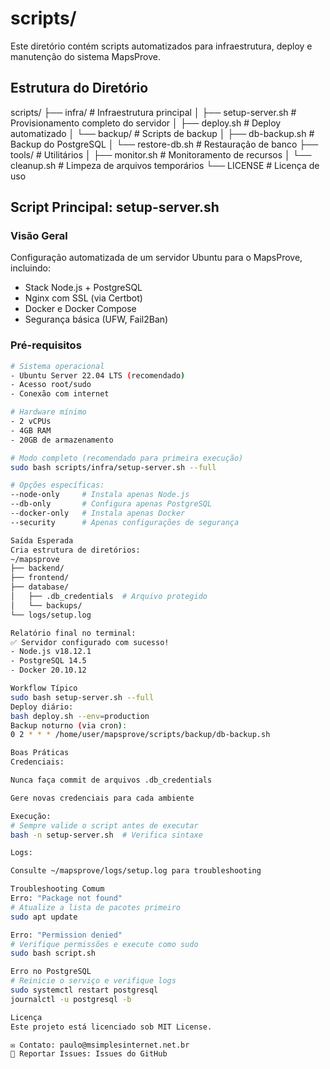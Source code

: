 # scripts/

Este diretório contém scripts automatizados para infraestrutura, deploy e manutenção do sistema MapsProve.

## Estrutura do Diretório
scripts/
├── infra/ # Infraestrutura principal
│ ├── setup-server.sh # Provisionamento completo do servidor
│ ├── deploy.sh # Deploy automatizado
│ └── backup/ # Scripts de backup
│ ├── db-backup.sh # Backup do PostgreSQL
│ └── restore-db.sh # Restauração de banco
├── tools/ # Utilitários
│ ├── monitor.sh # Monitoramento de recursos
│ └── cleanup.sh # Limpeza de arquivos temporários
└── LICENSE # Licença de uso

## Script Principal: setup-server.sh

### Visão Geral
Configuração automatizada de um servidor Ubuntu para o MapsProve, incluindo:
- Stack Node.js + PostgreSQL
- Nginx com SSL (via Certbot)
- Docker e Docker Compose
- Segurança básica (UFW, Fail2Ban)

### Pré-requisitos
```bash
# Sistema operacional
- Ubuntu Server 22.04 LTS (recomendado)
- Acesso root/sudo
- Conexão com internet

# Hardware mínimo
- 2 vCPUs
- 4GB RAM
- 20GB de armazenamento

# Modo completo (recomendado para primeira execução)
sudo bash scripts/infra/setup-server.sh --full

# Opções específicas:
--node-only     # Instala apenas Node.js
--db-only       # Configura apenas PostgreSQL
--docker-only   # Instala apenas Docker
--security      # Apenas configurações de segurança

Saída Esperada
Cria estrutura de diretórios:
~/mapsprove
├── backend/
├── frontend/
├── database/
│   ├── .db_credentials  # Arquivo protegido
│   └── backups/
└── logs/setup.log

Relatório final no terminal:
✅ Servidor configurado com sucesso!
- Node.js v18.12.1
- PostgreSQL 14.5
- Docker 20.10.12

Workflow Típico
sudo bash setup-server.sh --full
Deploy diário:
bash deploy.sh --env=production
Backup noturno (via cron):
0 2 * * * /home/user/mapsprove/scripts/backup/db-backup.sh

Boas Práticas
Credenciais:

Nunca faça commit de arquivos .db_credentials

Gere novas credenciais para cada ambiente

Execução:
# Sempre valide o script antes de executar
bash -n setup-server.sh  # Verifica sintaxe

Logs:

Consulte ~/mapsprove/logs/setup.log para troubleshooting

Troubleshooting Comum
Erro: "Package not found"
# Atualize a lista de pacotes primeiro
sudo apt update

Erro: "Permission denied"
# Verifique permissões e execute como sudo
sudo bash script.sh

Erro no PostgreSQL
# Reinicie o serviço e verifique logs
sudo systemctl restart postgresql
journalctl -u postgresql -b

Licença
Este projeto está licenciado sob MIT License.

✉️ Contato: paulo@msimplesinternet.net.br
🐛 Reportar Issues: Issues do GitHub
